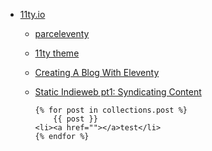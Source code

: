 
* [11ty.io](https://www.11ty.io/docs/)
  * [parceleventy](https://github.com/chrisdmacrae/parceleventy)
  * [11ty theme](https://bryanlrobinson.com/blog/create-11ty-theme-from-static-html-template/)
  * [Creating A Blog With Eleventy](https://keepinguptodate.com/pages/2019/06/creating-blog-with-eleventy/)
  * [Static Indieweb pt1: Syndicating Content](https://mxb.dev/blog/syndicating-content-to-twitter-with-netlify-functions/)


        {% for post in collections.post %}
            {{ post }}
        <li><a href=""></a>test</li>
        {% endfor %}
